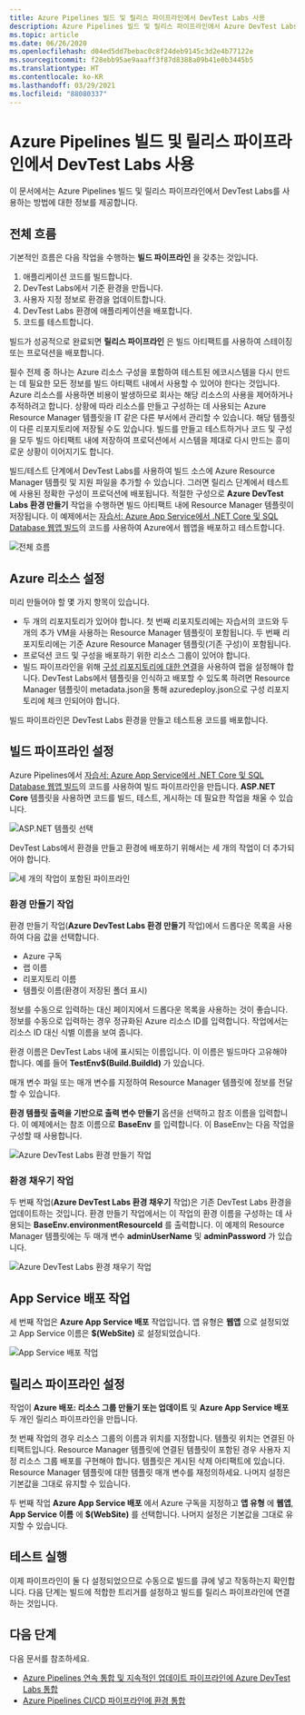 ```yaml
---
title: Azure Pipelines 빌드 및 릴리스 파이프라인에서 DevTest Labs 사용
description: Azure Pipelines 빌드 및 릴리스 파이프라인에서 Azure DevTest Labs를 사용하는 방법을 알아봅니다.
ms.topic: article
ms.date: 06/26/2020
ms.openlocfilehash: d04ed5dd7bebac0c8f24deb9145c3d2e4b77122e
ms.sourcegitcommit: f28ebb95ae9aaaff3f87d8388a09b41e0b3445b5
ms.translationtype: HT
ms.contentlocale: ko-KR
ms.lasthandoff: 03/29/2021
ms.locfileid: "88080337"
---
```

# <a name="use-devtest-labs-in-azure-pipelines-build-and-release-pipelines"></a>Azure Pipelines 빌드 및 릴리스 파이프라인에서 DevTest Labs 사용
이 문서에서는 Azure Pipelines 빌드 및 릴리스 파이프라인에서 DevTest Labs를 사용하는 방법에 대한 정보를 제공합니다. 

## <a name="overall-flow"></a>전체 흐름
기본적인 흐름은 다음 작업을 수행하는 **빌드 파이프라인** 을 갖추는 것입니다.

1. 애플리케이션 코드를 빌드합니다.
1. DevTest Labs에서 기준 환경을 만듭니다.
1. 사용자 지정 정보로 환경을 업데이트합니다.
1. DevTest Labs 환경에 애플리케이션을 배포합니다.
1. 코드를 테스트합니다. 

빌드가 성공적으로 완료되면 **릴리스 파이프라인** 은 빌드 아티팩트를 사용하여 스테이징 또는 프로덕션을 배포합니다. 

필수 전제 중 하나는 Azure 리소스 구성을 포함하여 테스트된 에코시스템을 다시 만드는 데 필요한 모든 정보를 빌드 아티팩트 내에서 사용할 수 있어야 한다는 것입니다. Azure 리소스를 사용하면 비용이 발생하므로 회사는 해당 리소스의 사용을 제어하거나 추적하려고 합니다. 상황에 따라 리소스를 만들고 구성하는 데 사용되는 Azure Resource Manager 템플릿을 IT 같은 다른 부서에서 관리할 수 있습니다. 해당 템플릿이 다른 리포지토리에 저장될 수도 있습니다. 빌드를 만들고 테스트하거나 코드 및 구성을 모두 빌드 아티팩트 내에 저장하여 프로덕션에서 시스템을 제대로 다시 만드는 흥미로운 상황이 이어지기도 합니다. 

빌드/테스트 단계에서 DevTest Labs를 사용하여 빌드 소스에 Azure Resource Manager 템플릿 및 지원 파일을 추가할 수 있습니다. 그러면 릴리스 단계에서 테스트에 사용된 정확한 구성이 프로덕션에 배포됩니다. 적절한 구성으로 **Azure DevTest Labs 환경 만들기** 작업을 수행하면 빌드 아티팩트 내에 Resource Manager 템플릿이 저장됩니다. 이 예제에서는 [자습서: Azure App Service에서 .NET Core 및 SQL Database 웹앱 빌드](../app-service/tutorial-dotnetcore-sqldb-app.md)의 코드를 사용하여 Azure에서 웹앱을 배포하고 테스트합니다.

![전체 흐름](./media/use-devtest-labs-build-release-pipelines/overall-flow.png)

## <a name="set-up-azure-resources"></a>Azure 리소스 설정
미리 만들어야 할 몇 가지 항목이 있습니다.

- 두 개의 리포지토리가 있어야 합니다. 첫 번째 리포지토리에는 자습서의 코드와 두 개의 추가 VM을 사용하는 Resource Manager 템플릿이 포함됩니다. 두 번째 리포지토리에는 기준 Azure Resource Manager 템플릿(기존 구성)이 포함됩니다.
- 프로덕션 코드 및 구성을 배포하기 위한 리소스 그룹이 있어야 합니다.
- 빌드 파이프라인을 위해 [구성 리포지토리에 대한 연결](devtest-lab-create-environment-from-arm.md)을 사용하여 랩을 설정해야 합니다. DevTest Labs에서 템플릿을 인식하고 배포할 수 있도록 하려면 Resource Manager 템플릿이 metadata.json을 통해 azuredeploy.json으로 구성 리포지토리에 체크 인되어야 합니다.

빌드 파이프라인은 DevTest Labs 환경을 만들고 테스트용 코드를 배포합니다.

## <a name="set-up-a-build-pipeline"></a>빌드 파이프라인 설정
Azure Pipelines에서 [자습서: Azure App Service에서 .NET Core 및 SQL Database 웹앱 빌드](../app-service/tutorial-dotnetcore-sqldb-app.md)의 코드를 사용하여 빌드 파이프라인을 만듭니다. **ASP.NET Core** 템플릿을 사용하면 코드를 빌드, 테스트, 게시하는 데 필요한 작업을 채울 수 있습니다.

![ASP.NET 템플릿 선택](./media/use-devtest-labs-build-release-pipelines/select-asp-net.png)

DevTest Labs에서 환경을 만들고 환경에 배포하기 위해서는 세 개의 작업이 더 추가되어야 합니다.

![세 개의 작업이 포함된 파이프라인](./media/use-devtest-labs-build-release-pipelines/pipeline-tasks.png)

### <a name="create-environment-task"></a>환경 만들기 작업
환경 만들기 작업(**Azure DevTest Labs 환경 만들기** 작업)에서 드롭다운 목록을 사용하여 다음 값을 선택합니다.

- Azure 구독
- 랩 이름
- 리포지토리 이름
- 템플릿 이름(환경이 저장된 폴더 표시) 

정보를 수동으로 입력하는 대신 페이지에서 드롭다운 목록을 사용하는 것이 좋습니다. 정보를 수동으로 입력하는 경우 정규화된 Azure 리소스 ID를 입력합니다. 작업에서는 리소스 ID 대신 식별 이름을 보여 줍니다. 

환경 이름은 DevTest Labs 내에 표시되는 이름입니다. 이 이름은 빌드마다 고유해야 합니다. 예를 들어 **TestEnv$(Build.BuildId)** 가 있습니다. 

매개 변수 파일 또는 매개 변수를 지정하여 Resource Manager 템플릿에 정보를 전달할 수 있습니다. 

**환경 템플릿 출력을 기반으로 출력 변수 만들기** 옵션을 선택하고 참조 이름을 입력합니다. 이 예제에서는 참조 이름으로 **BaseEnv** 를 입력합니다. 이 BaseEnv는 다음 작업을 구성할 때 사용합니다. 

![Azure DevTest Labs 환경 만들기 작업](./media/use-devtest-labs-build-release-pipelines/create-environment.png)

### <a name="populate-environment-task"></a>환경 채우기 작업
두 번째 작업(**Azure DevTest Labs 환경 채우기** 작업)은 기존 DevTest Labs 환경을 업데이트하는 것입니다. 환경 만들기 작업에서는 이 작업의 환경 이름을 구성하는 데 사용되는 **BaseEnv.environmentResourceId** 를 출력합니다. 이 예제의 Resource Manager 템플릿에는 두 매개 변수 **adminUserName** 및 **adminPassword** 가 있습니다. 

![Azure DevTest Labs 환경 채우기 작업](./media/use-devtest-labs-build-release-pipelines/populate-environment.png)

## <a name="app-service-deploy-task"></a>App Service 배포 작업
세 번째 작업은 **Azure App Service 배포** 작업입니다. 앱 유형은 **웹앱** 으로 설정되었고 App Service 이름은 **$(WebSite)** 로 설정되었습니다.

![App Service 배포 작업](./media/use-devtest-labs-build-release-pipelines/app-service-deploy.png)

## <a name="set-up-release-pipeline"></a>릴리스 파이프라인 설정
작업이 **Azure 배포: 리소스 그룹 만들기 또는 업데이트** 및 **Azure App Service 배포** 두 개인 릴리스 파이프라인을 만듭니다. 

첫 번째 작업의 경우 리소스 그룹의 이름과 위치를 지정합니다. 템플릿 위치는 연결된 아티팩트입니다. Resource Manager 템플릿에 연결된 템플릿이 포함된 경우 사용자 지정 리소스 그룹 배포를 구현해야 합니다. 템플릿은 게시된 삭제 아티팩트에 있습니다. Resource Manager 템플릿에 대한 템플릿 매개 변수를 재정의하세요. 나머지 설정은 기본값을 그대로 유지할 수 있습니다. 

두 번째 작업 **Azure App Service 배포** 에서 Azure 구독을 지정하고 **앱 유형** 에 **웹앱**, **App Service 이름** 에 **$(WebSite)** 를 선택합니다. 나머지 설정은 기본값을 그대로 유지할 수 있습니다. 

## <a name="test-run"></a>테스트 실행
이제 파이프라인이 둘 다 설정되었으므로 수동으로 빌드를 큐에 넣고 작동하는지 확인합니다. 다음 단계는 빌드에 적합한 트리거를 설정하고 빌드를 릴리스 파이프라인에 연결하는 것입니다.

## <a name="next-steps"></a>다음 단계
다음 문서를 참조하세요.

- [Azure Pipelines 연속 통합 및 지속적인 업데이트 파이프라인에 Azure DevTest Labs 통합](devtest-lab-integrate-ci-cd.md)
- [Azure Pipelines CI/CD 파이프라인에 환경 통합](integrate-environments-devops-pipeline.md)
